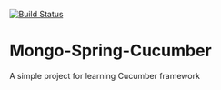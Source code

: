 [![Build Status](https://travis-ci.org/AkaiTsuki/mongo-spring-cucumber.svg?branch=master)](https://travis-ci.org/AkaiTsuki/mongo-spring-cucumber)

# Mongo-Spring-Cucumber

A simple project for learning Cucumber framework